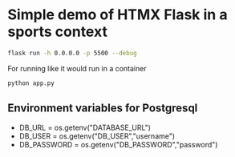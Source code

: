 # Simple demo of HTMX Flask in a sports context```bashflask run -h 0.0.0.0 -p 5500 --debug```For running like it would run in a container```bashpython app.py```## Environment variables for Postgresql* DB_URL = os.getenv("DATABASE_URL")* DB_USER = os.getenv("DB_USER","username")* DB_PASSWORD = os.getenv("DB_PASSWORD","password")